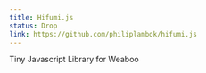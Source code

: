 ```yaml
---
title: Hifumi.js
status: Drop
link: https://github.com/philiplambok/hifumi.js
---
```

Tiny Javascript Library for Weaboo
